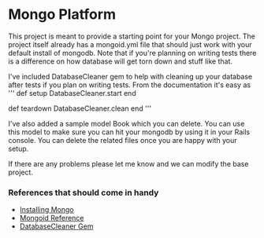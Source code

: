 # Mongo Platform


This project is meant to provide a starting point for your Mongo project. The project itself already has a mongoid.yml
file that should just work with your default install of mongodb. Note that if you're planning on writing tests there is
a difference on how database will get torn down and stuff like that.

I've included DatabaseCleaner gem to help with cleaning up your database after tests if you plan on writing tests. From
the documentation it's easy as
'''
def setup
    DatabaseCleaner.start
end

def teardown
    DatabaseCleaner.clean
end
'''

I've also added a sample model Book which you can delete. You can use this model to make sure you can hit your mongodb
by using it in your Rails console. You can delete the related files once you are happy with your setup.

If there are any problems please let me know and we can modify the base project.

### References that should come in handy

 * [Installing Mongo](http://docs.mongodb.org/manual/tutorial/install-mongodb-on-ubuntu/)
 * [Mongoid Reference](http://mongoid.org/en/mongoid/index.html)
 * [DatabaseCleaner Gem](https://github.com/bmabey/database_cleaner)